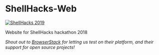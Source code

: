 # ShellHacks-Web

[![ShellHacks 2019](https://cdn.abraham.gq/projects/ShellHacks/2018/badge.svg)](https://shellhacks.net/)

Website for ShellHacks hackathon 2018

*Shout out to [BrowserStack](https://browserstack.com) for letting us test on their platform, and their support for open source projects!*
